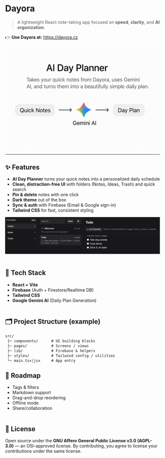 # Dayora

> A lightweight React note-taking app focused on **speed**, **clarity**, and **AI organization**.

👉 **Use Dayora at:** https://dayora.cz

![Dayora screenshot](./Dayora-scheme.png)

---

## ✨ Features

- **AI Day Planner** turns your quick notes into a personalized daily schedule
- **Clean, distraction-free UI** with folders (Notes, Ideas, Trash) and quick search
- **Pin & delete** notes with one click
- **Dark theme** out of the box
- **Sync & auth** with Firebase (Email & Google sign-in)
- **Tailwind CSS** for fast, consistent styling

![Dayora screenshot](./Dayora-screenshot.png)
<br><br>

## 🧰 Tech Stack

- **React + Vite**
- **Firebase** (Auth + Firestore/Realtime DB)
- **Tailwind CSS**
- **Google Gemini AI** (Daily Plan Generation)
  <br><br>

## 🗂️ Project Structure (example)

```
src/
 ├─ components/      # UI building blocks
 ├─ pages/           # Screens / views
 ├─ lib/             # Firebase & helpers
 ├─ styles/          # Tailwind config / utilities
 └─ main.tsx|jsx     # App entry
```

## 📌 Roadmap

- Tags & filters
- Markdown support
- Drag-and-drop reordering
- Offline mode
- Share/collaboration
  <br><br>

## 📄 License

Open source under the **GNU Affero General Public License v3.0 (AGPL-3.0)** — an OSI-approved license. By contributing, you agree to license your contributions under the same license.
